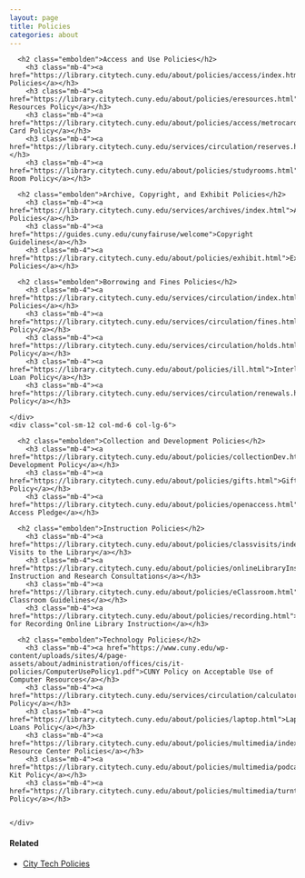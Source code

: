 ```yaml
---
layout: page
title: Policies
categories: about
---
```

  <div class="row">
    <div class="col-sm-12 col-md-6 col-lg-6">

      <h2 class="embolden">Access and Use Policies</h2>
        <h3 class="mb-4"><a href="https://library.citytech.cuny.edu/about/policies/access/index.html">Access Policies</a></h3>
        <h3 class="mb-4"><a href="https://library.citytech.cuny.edu/about/policies/eresources.html">Electronic Resources Policy</a></h3>
        <h3 class="mb-4"><a href="https://library.citytech.cuny.edu/about/policies/access/metrocard.html">Metro Card Policy</a></h3>
        <h3 class="mb-4"><a href="https://library.citytech.cuny.edu/services/circulation/reserves.html">Reserves</a></h3>
        <h3 class="mb-4"><a href="https://library.citytech.cuny.edu/about/policies/studyrooms.html">Study Room Policy</a></h3>

      <h2 class="embolden">Archive, Copyright, and Exhibit Policies</h2>
        <h3 class="mb-4"><a href="https://library.citytech.cuny.edu/services/archives/index.html">Archive Policies</a></h3>
        <h3 class="mb-4"><a href="https://guides.cuny.edu/cunyfairuse/welcome">Copyright Guidelines</a></h3>
        <h3 class="mb-4"><a href="https://library.citytech.cuny.edu/about/policies/exhibit.html">Exhibit Policies</a></h3>

      <h2 class="embolden">Borrowing and Fines Policies</h2>
        <h3 class="mb-4"><a href="https://library.citytech.cuny.edu/services/circulation/index.html">Borrowing Policies</a></h3>
        <h3 class="mb-4"><a href="https://library.citytech.cuny.edu/services/circulation/fines.html">Fines Policy</a></h3>
        <h3 class="mb-4"><a href="https://library.citytech.cuny.edu/services/circulation/holds.html">Holds Policy</a></h3>
        <h3 class="mb-4"><a href="https://library.citytech.cuny.edu/about/policies/ill.html">Interlibrary Loan Policy</a></h3>
        <h3 class="mb-4"><a href="https://library.citytech.cuny.edu/services/circulation/renewals.html">Renewal Policy</a></h3>

    </div>
    <div class="col-sm-12 col-md-6 col-lg-6">
    
      <h2 class="embolden">Collection and Development Policies</h2>
        <h3 class="mb-4"><a href="https://library.citytech.cuny.edu/about/policies/collectionDev.html">Collection Development Policy</a></h3>
        <h3 class="mb-4"><a href="https://library.citytech.cuny.edu/about/policies/gifts.html">Gifts Policy</a></h3>
        <h3 class="mb-4"><a href="https://library.citytech.cuny.edu/about/policies/openaccess.html">Open Access Pledge</a></h3>
        
      <h2 class="embolden">Instruction Policies</h2>
        <h3 class="mb-4"><a href="https://library.citytech.cuny.edu/about/policies/classvisits/index.html">Class Visits to the Library</a></h3>
        <h3 class="mb-4"><a href="https://library.citytech.cuny.edu/about/policies/onlineLibraryInstruction.html">Library Instruction and Research Consultations</a></h3> 
        <h3 class="mb-4"><a href="https://library.citytech.cuny.edu/about/policies/eClassroom.html">Library Classroom Guidelines</a></h3>
        <h3 class="mb-4"><a href="https://library.citytech.cuny.edu/about/policies/recording.html">Policies for Recording Online Library Instruction</a></h3>

      <h2 class="embolden">Technology Policies</h2>
        <h3 class="mb-4"><a href="https://www.cuny.edu/wp-content/uploads/sites/4/page-assets/about/administration/offices/cis/it-policies/ComputerUsePolicy1.pdf">CUNY Policy on Acceptable Use of Computer Resources</a></h3>
        <h3 class="mb-4"><a href="https://library.citytech.cuny.edu/services/circulation/calculators.html">Calculator Policy</a></h3>
        <h3 class="mb-4"><a href="https://library.citytech.cuny.edu/about/policies/laptop.html">Laptop Loans Policy</a></h3>
        <h3 class="mb-4"><a href="https://library.citytech.cuny.edu/about/policies/multimedia/index.html">Multimedia Resource Center Policies</a></h3>
        <h3 class="mb-4"><a href="https://library.citytech.cuny.edu/about/policies/multimedia/podcastkingKit.html">Podcasting Kit Policy</a></h3>
        <h3 class="mb-4"><a href="https://library.citytech.cuny.edu/about/policies/multimedia/turntable.html">Turntable Policy</a></h3>


    </div>
  </div>

<h4 style="font-weight:bold;">Related</h4>
<ul>
  <li><a href="https://www.citytech.cuny.edu/about-us/policies.aspx" target="_blank">City Tech Policies</a></li>
</ul>
